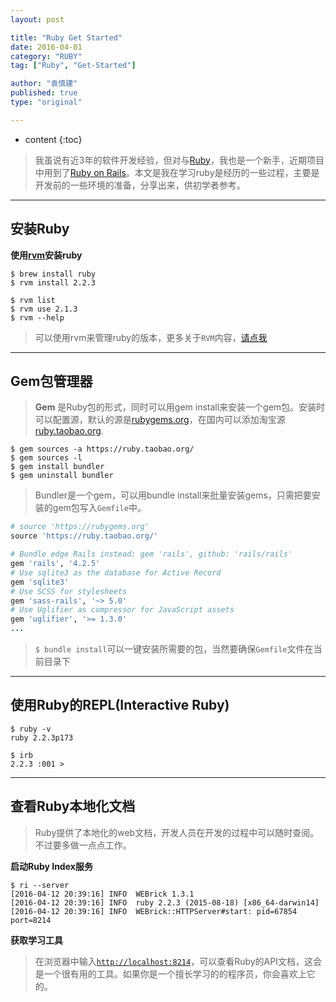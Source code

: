 ```yaml
---
layout: post

title: "Ruby Get Started"
date: 2016-04-01
category: "RUBY"
tag: ["Ruby", "Get-Started"]

author: "袁慎建"
published: true
type: "original"

---
```


* content
{:toc}


>我虽说有近3年的软件开发经验，但对与[Ruby](https://www.ruby-lang.org/en/)，我也是一个新手，近期项目中用到了[Ruby on Rails](http://guides.rubyonrails.org/index.html)。本文是我在学习ruby是经历的一些过程，主要是开发前的一些环境的准备，分享出来，供初学者参考。

---

## 安装Ruby
**使用[rvm](https://rvm.io)安装ruby**

```
$ brew install ruby  
$ rvm install 2.2.3
```
```
$ rvm list
$ rvm use 2.1.3
$ rvm --help
```

>可以使用rvm来管理ruby的版本，更多关于`RVM`内容，[请点我](https://rvm.io/)

---

## Gem包管理器

>**Gem** 是Ruby包的形式，同时可以用gem install来安装一个gem包。安装时可以配置源，默认的源是[rubygems.org](https://rubygems.org/)，在国内可以添加淘宝源[ruby.taobao.org](https://ruby.taobao.org/).

```
$ gem sources -a https://ruby.taobao.org/
$ gem sources -l 
$ gem install bundler
$ gem uninstall bundler   
```
>Bundler是一个gem，可以用bundle install来批量安装gems，只需把要安装的gem包写入`Gemfile`中。

```ruby
# source 'https://rubygems.org'
source 'https://ruby.taobao.org/'

# Bundle edge Rails instead: gem 'rails', github: 'rails/rails'
gem 'rails', '4.2.5'
# Use sqlite3 as the database for Active Record
gem 'sqlite3'
# Use SCSS for stylesheets
gem 'sass-rails', '~> 5.0'
# Use Uglifier as compressor for JavaScript assets
gem 'uglifier', '>= 1.3.0'
...

```

>`$ bundle install`可以一键安装所需要的包，当然要确保`Gemfile`文件在当前目录下

---

## 使用Ruby的REPL(Interactive Ruby)

```
$ ruby -v
ruby 2.2.3p173

$ irb
2.2.3 :001 >
```

---

## 查看Ruby本地化文档
>Ruby提供了本地化的web文档，开发人员在开发的过程中可以随时查阅。不过要多做一点点工作。


**启动Ruby Index服务**  

```
$ ri --server
[2016-04-12 20:39:16] INFO  WEBrick 1.3.1
[2016-04-12 20:39:16] INFO  ruby 2.2.3 (2015-08-18) [x86_64-darwin14]
[2016-04-12 20:39:16] INFO  WEBrick::HTTPServer#start: pid=67854 port=8214
```

**获取学习工具**

>在浏览器中输入[`http://localhost:8214`](http://localhost:8214)，可以查看Ruby的API文档，这会是一个很有用的工具。如果你是一个擅长学习的的程序员，你会喜欢上它的。
